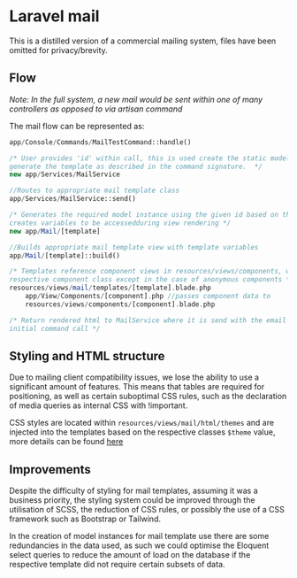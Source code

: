 # Laravel mail

This is a distilled version of a commercial mailing system, files have been omitted for privacy/brevity.

## Flow

*Note: In the full system, a new mail would be sent within one of many controllers as opposed to via artisan command*

The mail flow can be represented as:

```php
app/Console/Commands/MailTestCommand::handle()

/* User provides 'id' within call, this is used create the static model instance required to
generate the template as described in the command signature.  */ 
new app/Services/MailService

//Routes to appropriate mail template class
app/Services/MailService::send() 

/* Generates the required model instance using the given id based on the template and
creates variables to be accessedduring view rendering */
new app/Mail/[template]

//Builds appropriate mail template view with template variables
app/Mail/[template]::build() 

/* Templates reference component views in resources/views/components, which in turn call their
respective component class except in the case of anonymous components */
resources/views/mail/templates/[template].blade.php
    app/View/Components/[component].php //passes component data to
    resources/views/components/[component].blade.php

/* Return rendered html to MailService where it is send with the email given within the
initial command call */
```

## Styling and HTML structure

Due to mailing client compatibility issues, we lose the ability to use a significant amount of features. This means that tables are required for positioning, as well as certain suboptimal CSS rules, such as the declaration of media queries as internal CSS with !important. 

CSS styles are located within `resources/views/mail/html/themes` and are injected into the templates based on the respective classes `$theme` value, more details can be found [here](https://laravel.com/docs/8.x/mail#customizing-the-css)

## Improvements

Despite the difficulty of styling for mail templates, assuming it was a business priority, the styling system could be improved through the utilisation of SCSS, the reduction of CSS rules, or possibly the use of a CSS framework such as Bootstrap or Tailwind.

In the creation of model instances for mail template use there are some redundancies in the data used, as such we could optimise the Eloquent select queries to reduce the amount of load on the database if the respective template did not require certain subsets of data.
